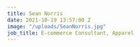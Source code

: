 ```yaml
---
title: Sean Norris
date: 2021-10-19 13:57:00 Z
image: "/uploads/SeanNorris.jpg"
job_title: E-commerce Consultant, Apparel
---
```


